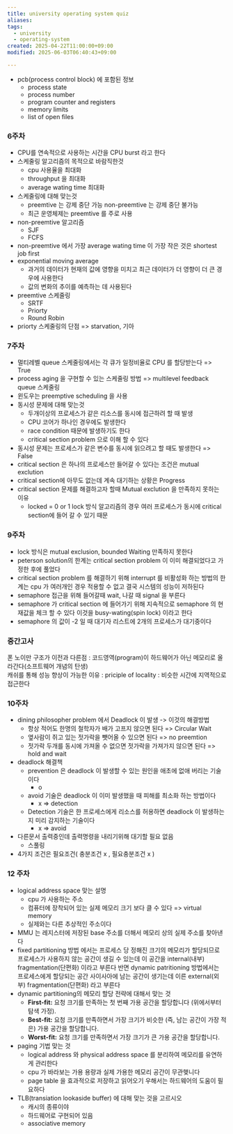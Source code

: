```yaml
---
title: university operating system quiz
aliases: 
tags:
  - university
  - operating-system
created: 2025-04-22T11:00:00+09:00
modified: 2025-06-03T06:40:43+09:00

---
```


- pcb(process control block) 에 포함된 정보
	- process state
	- process number
	- program counter and registers
	- memory limits
	- list of open files

### 6주차

- CPU를 연속적으로 사용하는 시간을 CPU burst 라고 한다
- 스케줄링 알고리즘의 목적으로 바람직한것
	- cpu 사용율을 최대화
	- throughput 을 최대화
	- average wating time 최대화
- 스케줄링에 대해 맞는것
	- preemtive 는 강제 중단 가능 non-preemtive 는 강제 중단 불가능
	- 최근 운영체제는 preemtive 를 주로 사용
- non-preemtive 알고리즘
	- SJF
	- FCFS
- non-preemtive 에서 가장 average wating time 이 가장 작은 것은 shortest job first
- exponential moving average
	- 과거의 데이터가 현재의 값에 영향을 미치고 최근 데이터가 더 영향이 더 큰 경우에 사용한다
	- 값의 변화의 추이를 예측하는 데 사용된다
- preemtive 스케줄링
	- SRTF
	- Priorty
	- Round Robin
- priorty 스케줄링의 단점 => starvation, 기아


### 7주차
- 멀티레벨 queue 스케줄링에서는 각 큐가 일정비율로 CPU 를 할당받는다 => True
- process aging 을 구현할 수 있는 스케줄링 방법 => multilevel feedback queue 스케줄링
- 윈도우는 preemptive scheduling 을 사용
- 동시성 문제에 대해 맞는것 
	- 두개이상의 프로세스가 같은 리소스를 동시에 접근하려 할 때 발생
	- CPU 코어가 하나인 경우에도 발생한다
	- race condition 때문에 발생하기도 한다
	- critical section problem 으로 이해 할 수 있다
- 동시성 문제는 프로세스가 같은 변수를 동시에 읽으려고 할 때도 발생한다 => False
- critical section 은 하나의 프로세스만 들어갈 수 있다는 조건은 mutual exclution
- critical section에 아무도 없는데 계속 대기하는 상황은 Progress
- critical section 문제를 해결하고자 할때 Mutual exclution 을 만족하지 못하는 이유
	- locked = 0 or 1 lock 방식 알고리즘의 경우 여러 프로세스가 동시에 critical section에 들어 갈 수 있기 때문

### 9주차
- lock 방식은 mutual exclusion, bounded Waiting 만족하지 못한다
- peterson solution의 한계는 critical section problem 이 이미 해결되었다고 가정한 후에 풀었다
- critical section problem 를 해결하기 위해 interrupt 를 비활성화 하는 방법의 한계는 cpu 가 여러개인 경우 적용할 수 없고 결국 시스템의 성능이 저하된다
- semaphore 접근을 위해 들어갈때 wait, 나갈 때 signal 을 부른다
- semaphore 가 critical section 에 들어가기 위해 지속적으로 semaphore 의 현재값을 체크 할 수 있다 이것을 busy-wating(spin lock) 이라고 한다
- semaphore 의 값이 -2 일 때 대기자 리스트에 2개의 프로세스가 대기중이다


### 중간고사
폰 노이만 구조가 이전과 다른점 : 코드영역(program)이 하드웨어가 아닌 메모리로 올라간다(소프트웨어 개념의 탄생)  
캐쉬를 통해 성능 향상이 가능한 이유 : priciple of locality : 비슷한 시간에 지역적으로 접근한다



### 10주차
- dining philosopher problem 에서 Deadlock 이 발생 -> 이것의 해결방법
	- 항상 적어도 한명의 철학자가 배가 고프지 않으면 된다 => Circular Wait
	- 옆사람이 쥐고 있는 젓가락을 뺏어올 수 있으면 된다 => no preemtion 
	- 젓가락 두개를 동시에 가져올 수 없으면 젓가락을 가져가지 않으면 된다 => hold and wait
- deadlock 해결책
	- prevention 은 deadlock 이 발생할 수 있는 원인을 애초에 없애 버리는 기술이다
		- o
	- avoid 기술은 deadlock 이 이미 발생했을 때 피해를 최소화 하는 방법이다
		- x => detection
	- Detection 기술은 한 프로세스에게 리소스를 허용하면 deadlock 이 발생하는지 미리 감지하는 기술이다
		- x => avoid
- 다른문서 출력중인데 출력명령을 내리기위해 대기할 필요 없음
	- 스풀링
- 4가지 조건은 필요조건( 충분조건 x , 필요충분조건 x )







### 12 주차

- logical address space 맞는 설명
  - cpu 가 사용하는 주소
  - 컴퓨터에 장착되어 있는 실제 메모리 크기 보다 클 수 있다 => virtual memory
  - 실제와는 다른 추상적인 주소이다
- MMU 는 레지스터에 저장된 base 주소를 더해서 메모리 상의 실제 주소를 찾아낸다
- fixed partitioning 방법 에서는 프로세스 당 정해진 크기의 메모리가 할당되므로 프로세스가 사용하지 않는 공간이 생길 수 있는데 이 공간을 internal(내부) fragmentation(단편화) 이라고 부른다 반면 dynamic patritioning 방법에서는 프로세스에게 할당되는 공간 사이사아에 남는 공간이 생기는데 이른 external(외부) fragmentation(단편화) 라고 부른다
- dynamic partitioning의 메모리 할당 전략에 대해서 맞는 것
  - **First-fit:** 요청 크기를 만족하는 첫 번째 가용 공간을 할당합니다 (위에서부터 탐색 가정).
  - **Best-fit:** 요청 크기를 만족하면서 가장 크기가 비슷한 (즉, 남는 공간이 가장 적은) 가용 공간을 할당합니다.
  - **Worst-fit:** 요청 크기를 만족하면서 가장 크기가 큰 가용 공간을 할당합니다.
- paging 기법 맞는 것
  - logical address 와 physical address space 를 분리하여 메모리를 유연하게 관리한다
  - cpu 가 바라보는 가용 용량과 실제 가용한 메모리 공간이 무관햊니다
  - page table 을 효과적으로 저장하고 읽어오기 우해서는 하드웨어의 도움이 필요하다
- TLB(transiation lookaside buffer) 에 대해 맞는 것을 고르시오
  - 캐시의 종류이야
  - 하드웨어로 구현되어 있음
  - associative memory


